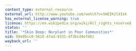 ```yaml
---
content_type: external-resource
external_url: http://www.youtube.com/watch?v=5HEIKzld1sk
has_external_license_warning: true
license: https://en.wikipedia.org/wiki/All_rights_reserved
status: ''
title: '*Skin Deep: Norplant in Poor Communities*'
uid: 69e86cc0-5616-4fad-9331-df3bcd4efd61
wayback_url: ''
---
```


